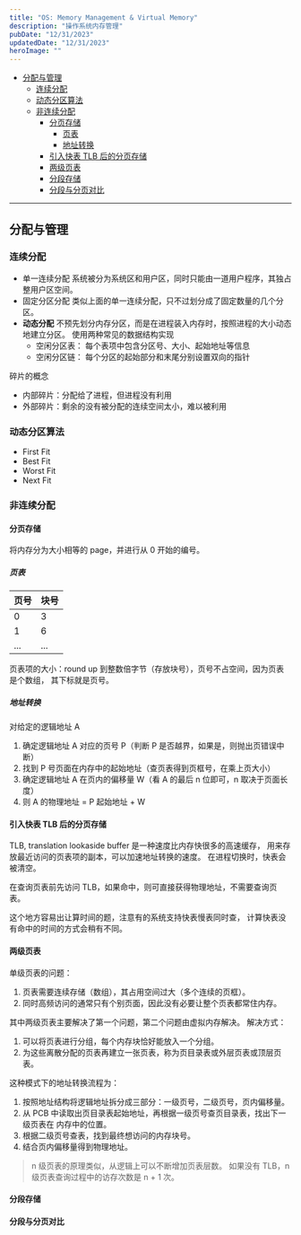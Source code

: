 ```yaml
---
title: "OS: Memory Management & Virtual Memory"
description: "操作系统内存管理"
pubDate: "12/31/2023"
updatedDate: "12/31/2023"
heroImage: ""
---
```


<!--toc:start-->
- [分配与管理](#分配与管理)
  - [连续分配](#连续分配)
  - [动态分区算法](#动态分区算法)
  - [非连续分配](#非连续分配)
    - [分页存储](#分页存储)
      - [页表](#页表)
      - [地址转换](#地址转换)
    - [引入快表 TLB 后的分页存储](#引入快表-tlb-后的分页存储)
    - [两级页表](#两级页表)
    - [分段存储](#分段存储)
    - [分段与分页对比](#分段与分页对比)
<!--toc:end-->

---

## 分配与管理

### 连续分配
- 单一连续分配
系统被分为系统区和用户区，同时只能由一道用户程序，其独占整用户区空间。
- 固定分区分配
类似上面的单一连续分配，只不过划分成了固定数量的几个分区。
- **动态分配**
不预先划分内存分区，而是在进程装入内存时，按照进程的大小动态地建立分区。
使用两种常见的数据结构实现
    - 空闲分区表：
    每个表项中包含分区号、大小、起始地址等信息
    - 空闲分区链：
    每个分区的起始部分和末尾分别设置双向的指针

碎片的概念
- 内部碎片：分配给了进程，但进程没有利用
- 外部碎片：剩余的没有被分配的连续空间太小，难以被利用

### 动态分区算法
- First Fit
- Best Fit
- Worst Fit
- Next Fit

### 非连续分配

#### 分页存储
将内存分为大小相等的 page，并进行从 0 开始的编号。

##### 页表
|页号|块号|
|-|-|
|0|3|
|1|6|
|...|...|

页表项的大小：round up 到整数倍字节（存放块号），页号不占空间，因为页表是个数组，
其下标就是页号。

##### 地址转换
对给定的逻辑地址 A
1. 确定逻辑地址 A 对应的页号 P（判断 P 是否越界，如果是，则抛出页错误中断）
2. 找到 P 号页面在内存中的起始地址（查页表得到页框号，在乘上页大小）
3. 确定逻辑地址 A 在页内的偏移量 W（看 A 的最后 n 位即可，n 取决于页面长度）
4. 则 A 的物理地址 = P 起始地址 + W

#### 引入快表 TLB 后的分页存储
TLB, translation lookaside buffer 是一种速度比内存快很多的高速缓存，
用来存放最近访问的页表项的副本，可以加速地址转换的速度。
在进程切换时，快表会被清空。

在查询页表前先访问 TLB，如果命中，则可直接获得物理地址，不需要查询页表。

这个地方容易出让算时间的题，注意有的系统支持快表慢表同时查，
计算快表没有命中的时间的方式会稍有不同。

#### 两级页表

单级页表的问题：
1. 页表需要连续存储（数组），其占用空间过大（多个连续的页框）。
2. 同时高频访问的通常只有个别页面，因此没有必要让整个页表都常住内存。

其中两级页表主要解决了第一个问题，第二个问题由虚拟内存解决。
解决方式：
1. 可以将页表进行分组，每个内存块恰好能放入一个分组。
2. 为这些离散分配的页表再建立一张页表，称为页目录表或外层页表或顶层页表。

这种模式下的地址转换流程为：
1. 按照地址结构将逻辑地址拆分成三部分：一级页号，二级页号，页内偏移量。
2. 从 PCB 中读取出页目录表起始地址，再根据一级页号查页目录表，找出下一级页表在
内存中的位置。
3. 根据二级页号查表，找到最终想访问的内存块号。
4. 结合页内偏移量得到物理地址。


> n 级页表的原理类似，从逻辑上可以不断增加页表层数。
如果没有 TLB，n 级页表查询过程中的访存次数是 n + 1 次。

#### 分段存储

#### 分段与分页对比

